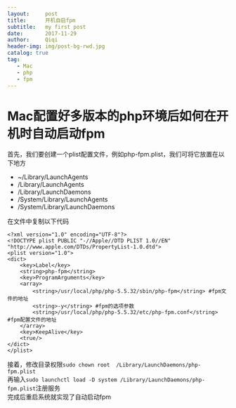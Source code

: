 ```yaml
---
layout:     post
title:      开机自启fpm
subtitle:   my first post
date:       2017-11-29
author:     Qiqi
header-img: img/post-bg-rwd.jpg
catalog: true
tag:
   - Mac
   - php
   - fpm
---
```

# Mac配置好多版本的php环境后如何在开机时自动启动fpm 

首先，我们要创建一个plist配置文件，例如php-fpm.plist，我们可将它放置在以下地方  

 - ~/Library/LaunchAgents  
 - /Library/LaunchAgents  
 - /Library/LaunchDaemons  
 - /System/Library/LaunchAgents  
 - /System/Library/LaunchDaemons  

在文件中复制以下代码  
```
<?xml version="1.0" encoding="UTF-8"?>
<!DOCTYPE plist PUBLIC "-//Apple//DTD PLIST 1.0//EN" "http://www.apple.com/DTDs/PropertyList-1.0.dtd">
<plist version="1.0">
<dict>
    <key>Label</key>
    <string>php-fpm</string>
    <key>ProgramArguments</key>
    <array>
        <string>/usr/local/php/php-5.5.32/sbin/php-fpm</string> #fpm文件的地址
        <string>-y</string> #fpm的选项参数
        <string>/usr/local/php/php-5.5.32/etc/php-fpm.conf</string> #fpm配置文件的地址
    </array>
    <key>KeepAlive</key>
    <true/>
</dict>
</plist>
```
接着，修改目录权限`sudo chown root  /Library/LaunchDaemons/php-fpm.plist`  
再输入`sudo launchctl load -D system /Library/LaunchDaemons/php-fpm.plist`注册服务  
完成后重启系统就实现了自动启动fpm
